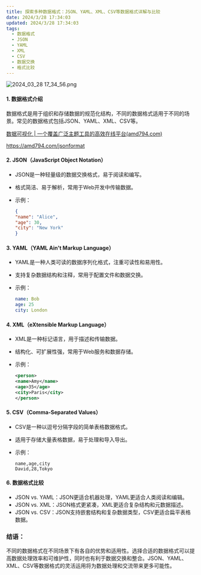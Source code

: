 ```yaml
---
title: 探索多种数据格式：JSON、YAML、XML、CSV等数据格式详解与比较
date: 2024/3/28 17:34:03
updated: 2024/3/28 17:34:03
tags:
  - 数据格式
  - JSON
  - YAML
  - XML
  - CSV
  - 数据交换
  - 格式比较
---
```



<img src="https://static.cmdragon.cn/blog/images/2024_03_28 17_34_56.png@blog" title="2024_03_28 17_34_56.png" alt="2024_03_28 17_34_56.png"/>

#### 1. 数据格式介绍

数据格式是用于组织和存储数据的规范化结构，不同的数据格式适用于不同的场景。常见的数据格式包括JSON、YAML、XML、CSV等。

[数据可视化 | 一个覆盖广泛主题工具的高效在线平台(amd794.com)](https://amd794.com/jsonformat)

https://amd794.com/jsonformat

#### 2. JSON（JavaScript Object Notation）

- JSON是一种轻量级的数据交换格式，易于阅读和编写。

- 格式简洁、易于解析，常用于Web开发中传输数据。

- 示例：

  ```json
  {
  "name": "Alice",
  "age": 30,
  "city": "New York"
  }
  ```

#### 3. YAML（YAML Ain't Markup Language）

- YAML是一种人类可读的数据序列化格式，注重可读性和易用性。

- 支持复杂数据结构和注释，常用于配置文件和数据交换。

- 示例：

  ```yaml
  name: Bob
  age: 25
  city: London
  ```

#### 4. XML（eXtensible Markup Language）

- XML是一种标记语言，用于描述和传输数据。

- 结构化、可扩展性强，常用于Web服务和数据存储。

- 示例：

  ```xml
  <person>
  <name>Amy</name>
  <age>35</age>
  <city>Paris</city>
  </person>
  ```

#### 5. CSV（Comma-Separated Values）

- CSV是一种以逗号分隔字段的简单表格数据格式。

- 适用于存储大量表格数据，易于处理和导入导出。

- 示例：

  ```csv
  name,age,city
  David,28,Tokyo
  ```

#### 6. 数据格式比较

- JSON vs. YAML：JSON更适合机器处理，YAML更适合人类阅读和编辑。
- JSON vs. XML：JSON格式更紧凑，XML更适合复杂结构和元数据描述。
- JSON vs. CSV：JSON支持嵌套结构和复杂数据类型，CSV更适合扁平表格数据。

### 结语：

不同的数据格式在不同场景下有各自的优势和适用性。选择合适的数据格式可以提高数据处理效率和可维护性，同时也有利于数据交换和整合。JSON、YAML、XML、CSV等数据格式的灵活运用将为数据处理和交流带来更多可能性。